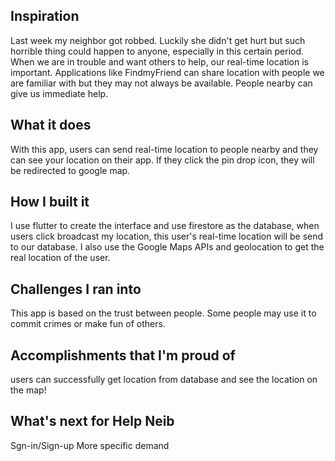 ## Inspiration
Last week my neighbor got robbed. Luckily she didn't get hurt but such horrible thing could happen to anyone, especially in this certain period. When we are in trouble and want others to help, our real-time location is important. Applications like FindmyFriend can share location with people we are familiar with but they may not always be available. People nearby can give us immediate help.

## What it does
With this app, users can send real-time location to people nearby and they can see your location on their app. If they click the pin drop icon, they will be redirected to google map.

## How I built it
I use flutter to create the interface and use firestore as the database, when users click broadcast my location, this user's real-time location will be send to our database. I also use the Google Maps APIs and geolocation to get the real location of the user.

## Challenges I ran into
This app is based on the trust between people. Some people may use it to commit crimes or make fun of others.

## Accomplishments that I'm proud of
users can successfully get location from database and see the location on the map!

## What's next for Help Neib
Sgn-in/Sign-up
More specific demand
